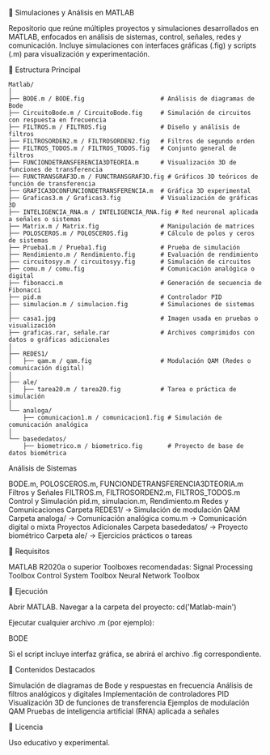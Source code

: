 🔬 Simulaciones y Análisis en MATLAB

Repositorio que reúne múltiples proyectos y simulaciones desarrollados en MATLAB, enfocados en análisis de sistemas, control, señales, redes y comunicación.
Incluye simulaciones con interfaces gráficas (.fig) y scripts (.m) para visualización y experimentación.

📂 Estructura Principal

```
Matlab/
│
├── BODE.m / BODE.fig                     # Análisis de diagramas de Bode
├── CircuitoBode.m / CircuitoBode.fig     # Simulación de circuitos con respuesta en frecuencia
├── FILTROS.m / FILTROS.fig               # Diseño y análisis de filtros
├── FILTROSORDEN2.m / FILTROSORDEN2.fig   # Filtros de segundo orden
├── FILTROS_TODOS.m / FILTROS_TODOS.fig   # Conjunto general de filtros
├── FUNCIONDETRANSFERENCIA3DTEORIA.m      # Visualización 3D de funciones de transferencia
├── FUNCTRANSGRAF3D.m / FUNCTRANSGRAF3D.fig # Gráficos 3D teóricos de función de transferencia
├── GRAFICA3DCONFUNCIONDETRANSFERENCIA.m  # Gráfica 3D experimental
├── Graficas3.m / Graficas3.fig           # Visualización de gráficas 3D
├── INTELIGENCIA_RNA.m / INTELIGENCIA_RNA.fig # Red neuronal aplicada a señales o sistemas
├── Matrix.m / Matrix.fig                 # Manipulación de matrices
├── POLOSCEROS.m / POLOSCEROS.fig         # Cálculo de polos y ceros de sistemas
├── Prueba1.m / Prueba1.fig               # Prueba de simulación
├── Rendimiento.m / Rendimiento.fig       # Evaluación de rendimiento
├── circuitosyy.m / circuitosyy.fig       # Simulación de circuitos
├── comu.m / comu.fig                     # Comunicación analógica o digital
├── fibonacci.m                           # Generación de secuencia de Fibonacci
├── pid.m                                 # Controlador PID
├── simulacion.m / simulacion.fig         # Simulaciones de sistemas
│
├── casa1.jpg                             # Imagen usada en pruebas o visualización
├── graficas.rar, señale.rar              # Archivos comprimidos con datos o gráficas adicionales
│
├── REDES1/
│   ├── qam.m / qam.fig                   # Modulación QAM (Redes o comunicación digital)
│
├── ale/
│   ├── tarea20.m / tarea20.fig           # Tarea o práctica de simulación
│
└── analoga/
    ├── comunicacion1.m / comunicacion1.fig # Simulación de comunicación analógica
│
└── basededatos/
    ├── biometrico.m / biometrico.fig       # Proyecto de base de datos biométrica

```


Análisis de Sistemas

BODE.m, POLOSCEROS.m, FUNCIONDETRANSFERENCIA3DTEORIA.m
Filtros y Señales
FILTROS.m, FILTROSORDEN2.m, FILTROS_TODOS.m
Control y Simulación
pid.m, simulacion.m, Rendimiento.m
Redes y Comunicaciones
Carpeta REDES1/ → Simulación de modulación QAM
Carpeta analoga/ → Comunicación analógica
comu.m → Comunicación digital o mixta
Proyectos Adicionales
Carpeta basededatos/ → Proyecto biométrico
Carpeta ale/ → Ejercicios prácticos o tareas

🧰 Requisitos

MATLAB R2020a o superior
Toolboxes recomendadas:
Signal Processing Toolbox
Control System Toolbox
Neural Network Toolbox

🚀 Ejecución

Abrir MATLAB.
Navegar a la carpeta del proyecto:
cd('Matlab-main')


Ejecutar cualquier archivo .m (por ejemplo):

BODE

Si el script incluye interfaz gráfica, se abrirá el archivo .fig correspondiente.

🧩 Contenidos Destacados

Simulación de diagramas de Bode y respuestas en frecuencia
Análisis de filtros analógicos y digitales
Implementación de controladores PID
Visualización 3D de funciones de transferencia
Ejemplos de modulación QAM
Pruebas de inteligencia artificial (RNA) aplicada a señales

📜 Licencia

Uso educativo y experimental.

